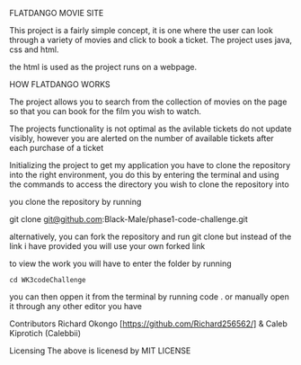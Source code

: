 FLATDANGO MOVIE SITE

This project is a fairly simple concept, it is one where the user can look through a variety of movies and click to book a ticket. The project uses java, css and html.

the html is used as the project runs on a webpage.

HOW FLATDANGO WORKS

The project allows you to search from the collection of movies on the page so that you can book for the film you wish to watch.

The projects functionality is not optimal as the avilable tickets do not update visibly, however you are alerted on the number of available tickets after each purchase of a ticket

Initializing the project
to get my application you have to clone the repository into the right environment, you do this by entering the terminal and using the commands to access the directory you wish to clone the repository into

you clone the repository by running

git clone git@github.com:Black-Male/phase1-code-challenge.git

alternatively, you can fork the repository and run git clone but instead of the link i have provided you will use your own forked link

to view the work you will have to enter the folder by running

    cd WK3codeChallenge
you can then oppen it from the terminal by running code . or manually open it through any other editor you have

Contributors
Richard Okongo [https://github.com/Richard256562/] & Caleb Kiprotich (Calebbii)

Licensing
The above is licenesd by MIT LICENSE



